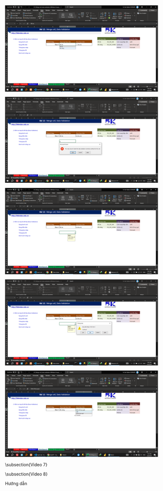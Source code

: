 <!-- \subsection{Video 6} -->
<!-- Hướng dẫn kiểm tra hợp lệ dữ liệu dạng danh sách chọn đồ ăn, đồ uống 		 -->
![alt text](Video6/HuongDan/0.png)
<!-- Hướng dẫn kiểm tra hợp lệ dữ liệu dạng   tùy chỉnh   điều kiện	lớn hơn 0 		 -->
![alt text](Video6/HuongDan/1.png)
<!-- Hướng dẫn hiện   thông báo nhập phải nhập số lớn hơn 0	 -->
![alt text](Video6/HuongDan/2.png)
<!-- Hướng dẫn hiện   thông báo lỗi phải nhập số lớn hơn 0	 -->
![alt text](Video6/HuongDan/3.png)
<!-- Hướng dẫn  sử dụng hàm indirect   làm danh sách nâng cao		đồ ăn, đồ uống 		 -->
![alt text](Video6/HuongDan/4.png) 

 
\subsection{Video 7}

\subsection{Video 8}

Hướng dẫn
